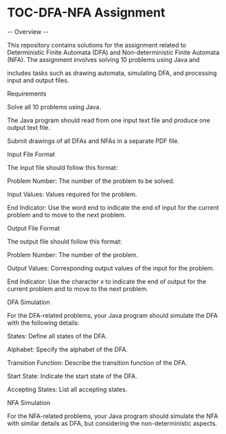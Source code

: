 # TOC-DFA-NFA Assignment
-- Overview --

This repository contains solutions for the assignment related to Deterministic Finite Automata (DFA) and Non-deterministic Finite Automata (NFA). The assignment involves solving 10 problems using Java and 

includes tasks such as drawing automata, simulating DFA, and processing input and output files.

Requirements

Solve all 10 problems using Java.

The Java program should read from one input text file and produce one output text file.

Submit drawings of all DFAs and NFAs in a separate PDF file.

Input File Format

The input file should follow this format:

Problem Number: The number of the problem to be solved.

Input Values: Values required for the problem.

End Indicator: Use the word end to indicate the end of input for the current problem and to move to the next problem.

Output File Format

The output file should follow this format:

Problem Number: The number of the problem.

Output Values: Corresponding output values of the input for the problem.

End Indicator: Use the character x to indicate the end of output for the current problem and to move to the next problem.

DFA Simulation

For the DFA-related problems, your Java program should simulate the DFA with the following details:

States: Define all states of the DFA.

Alphabet: Specify the alphabet of the DFA.

Transition Function: Describe the transition function of the DFA.

Start State: Indicate the start state of the DFA.

Accepting States: List all accepting states.

NFA Simulation

For the NFA-related problems, your Java program should simulate the NFA with similar details as DFA, but considering the non-deterministic aspects.

